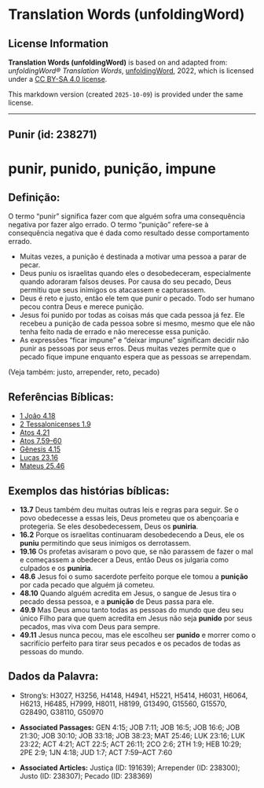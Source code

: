 # Translation Words (unfoldingWord)

## License Information

**Translation Words (unfoldingWord)** is based on and adapted from: _unfoldingWord® Translation Words_, [unfoldingWord](https://unfoldingword.org/utw), 2022, which is licensed under a [CC BY-SA 4.0 license](https://creativecommons.org/licenses/by-sa/4.0/legalcode.en).

This markdown version (created `2025-10-09`) is provided under the same license.



--------------------------------

## Punir (id: 238271)

punir, punido, punição, impune
==============================

Definição:
----------

O termo “punir” significa fazer com que alguém sofra uma consequência negativa por fazer algo errado. O termo “punição” refere\-se à consequência negativa que é dada como resultado desse comportamento errado.

* Muitas vezes, a punição é destinada a motivar uma pessoa a parar de pecar.
* Deus puniu os israelitas quando eles o desobedeceram, especialmente quando adoraram falsos deuses. Por causa do seu pecado, Deus permitiu que seus inimigos os atacassem e capturassem.
* Deus é reto e justo, então ele tem que punir o pecado. Todo ser humano pecou contra Deus e merece punição.
* Jesus foi punido por todas as coisas más que cada pessoa já fez. Ele recebeu a punição de cada pessoa sobre si mesmo, mesmo que ele não tenha feito nada de errado e não merecesse essa punição.
* As expressões “ficar impune” e “deixar impune” significam decidir não punir as pessoas por seus erros. Deus muitas vezes permite que o pecado fique impune enquanto espera que as pessoas se arrependam.

(Veja também: justo, arrepender, reto, pecado)

Referências Bíblicas:
---------------------

* [1 João 4\.18](https://ref.ly/1John4:18)
* [2 Tessalonicenses 1\.9](https://ref.ly/2Thess1:9)
* [Atos 4\.21](https://ref.ly/Acts4:21)
* [Atos 7\.59–60](https://ref.ly/Acts7:59-Acts7:60)
* [Gênesis 4\.15](https://ref.ly/Gen4:15)
* [Lucas 23\.16](https://ref.ly/Luke23:16)
* [Mateus 25\.46](https://ref.ly/Matt25:46)

Exemplos das histórias bíblicas:
--------------------------------

* **13\.7** Deus também deu muitas outras leis e regras para seguir. Se o povo obedecesse a essas leis, Deus prometeu que os abençoaria e protegeria. Se eles desobedecessem, Deus os **puniria**.
* **16\.2** Porque os israelitas continuaram desobedecendo a Deus, ele os **puniu** permitindo que seus inimigos os derrotassem.
* **19\.16** Os profetas avisaram o povo que, se não parassem de fazer o mal e começassem a obedecer a Deus, então Deus os julgaria como culpados e os **puniria**.
* **48\.6** Jesus foi o sumo sacerdote perfeito porque ele tomou a **punição** por cada pecado que alguém já cometeu.
* **48\.10** Quando alguém acredita em Jesus, o sangue de Jesus tira o pecado dessa pessoa, e a **punição** de Deus passa para ele.
* **49\.9** Mas Deus amou tanto todas as pessoas do mundo que deu seu único Filho para que quem acredita em Jesus não seja **punido** por seus pecados, mas viva com Deus para sempre.
* **49\.11** Jesus nunca pecou, mas ele escolheu ser **punido** e morrer como o sacrifício perfeito para tirar seus pecados e os pecados de todas as pessoas do mundo.

Dados da Palavra:
-----------------

* Strong’s: H3027, H3256, H4148, H4941, H5221, H5414, H6031, H6064, H6213, H6485, H7999, H8011, H8199, G13490, G15560, G15570, G28490, G38110, G50970

* **Associated Passages:** GEN 4:15; JOB 7:11; JOB 16:5; JOB 16:6; JOB 21:30; JOB 30:10; JOB 33:18; JOB 38:23; MAT 25:46; LUK 23:16; LUK 23:22; ACT 4:21; ACT 22:5; ACT 26:11; 2CO 2:6; 2TH 1:9; HEB 10:29; 2PE 2:9; 1JN 4:18; JUD 1:7; ACT 7:59–ACT 7:60
* **Associated Articles:** Justiça (ID: 191639); Arrepender (ID: 238300); Justo (ID: 238307); Pecado (ID: 238369)

